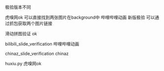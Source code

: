 
极验版本不同

 虎嗅网ok  可以直接找到两张图片在background中
 哔哩哔哩动画 新版极验 可以通过抓包获取两个图片链接

滑动拼图验证 ok

bilibili_slide_verification  哔哩哔哩动画

chinaz_slide_verification   chinaz

huxiu.py        虎嗅网ok